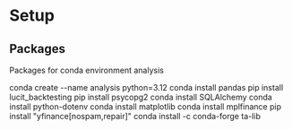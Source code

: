 # Setup

## Packages

Packages for conda environment analysis

conda create --name analysis python=3.12
conda install pandas
pip install lucit_backtesting
pip install psycopg2
conda install SQLAlchemy
conda install python-dotenv
conda install matplotlib
conda install mplfinance
pip install "yfinance[nospam,repair]"
conda install -c conda-forge ta-lib
